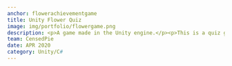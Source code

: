 ```yaml
---
anchor: flowerachievementgame
title: Unity Flower Quiz
image: img/portfolio/flowergame.png
description: <p>A game made in the Unity engine.</p><p>This is a quiz game where the person is asked questions about flowers. It features achievements, time based answer as many questions as you can style gameplay.</p><p>The game can be downloaded here</p><p><a href="/proj/Flowers 0.50.zip">Download Game</a></p>
team: CensedPie
date: APR 2020
category: Unity/C#
---
```


